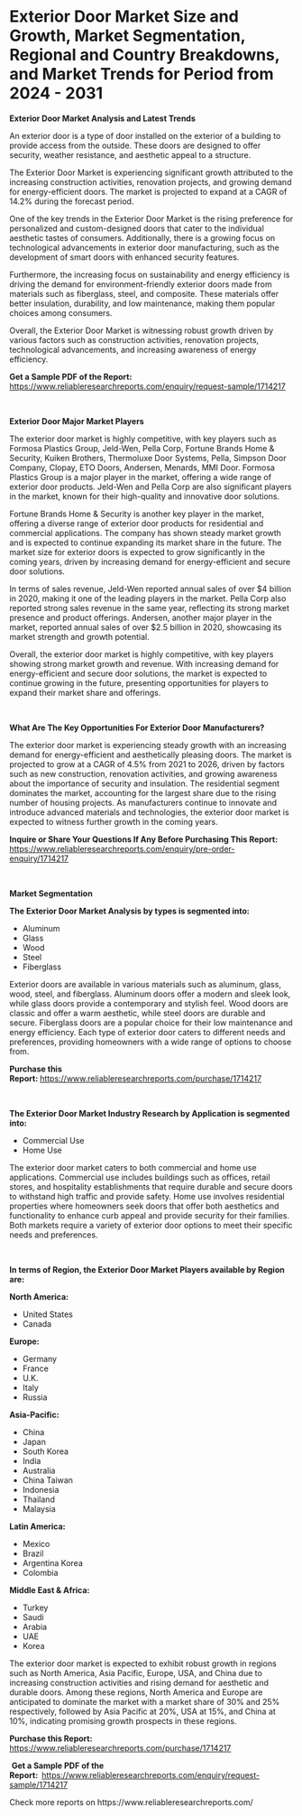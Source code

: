 <p><h1>Exterior Door Market Size and Growth, Market Segmentation, Regional and Country Breakdowns, and Market Trends for Period from 2024 -  2031</h1></p><p><strong>Exterior Door Market Analysis and Latest Trends</strong></p>
<p><p>An exterior door is a type of door installed on the exterior of a building to provide access from the outside. These doors are designed to offer security, weather resistance, and aesthetic appeal to a structure.</p><p>The Exterior Door Market is experiencing significant growth attributed to the increasing construction activities, renovation projects, and growing demand for energy-efficient doors. The market is projected to expand at a CAGR of 14.2% during the forecast period.</p><p>One of the key trends in the Exterior Door Market is the rising preference for personalized and custom-designed doors that cater to the individual aesthetic tastes of consumers. Additionally, there is a growing focus on technological advancements in exterior door manufacturing, such as the development of smart doors with enhanced security features.</p><p>Furthermore, the increasing focus on sustainability and energy efficiency is driving the demand for environment-friendly exterior doors made from materials such as fiberglass, steel, and composite. These materials offer better insulation, durability, and low maintenance, making them popular choices among consumers.</p><p>Overall, the Exterior Door Market is witnessing robust growth driven by various factors such as construction activities, renovation projects, technological advancements, and increasing awareness of energy efficiency.</p></p>
<p><strong>Get a Sample PDF of the Report:&nbsp;</strong> <a href="https://www.reliableresearchreports.com/enquiry/request-sample/1714217">https://www.reliableresearchreports.com/enquiry/request-sample/1714217</a></p>
<p>&nbsp;</p>
<p><strong>Exterior Door Major Market Players</strong></p>
<p><p>The exterior door market is highly competitive, with key players such as Formosa Plastics Group, Jeld-Wen, Pella Corp, Fortune Brands Home & Security, Kuiken Brothers, Thermoluxe Door Systems, Pella, Simpson Door Company, Clopay, ETO Doors, Andersen, Menards, MMI Door. Formosa Plastics Group is a major player in the market, offering a wide range of exterior door products. Jeld-Wen and Pella Corp are also significant players in the market, known for their high-quality and innovative door solutions.</p><p>Fortune Brands Home & Security is another key player in the market, offering a diverse range of exterior door products for residential and commercial applications. The company has shown steady market growth and is expected to continue expanding its market share in the future. The market size for exterior doors is expected to grow significantly in the coming years, driven by increasing demand for energy-efficient and secure door solutions.</p><p>In terms of sales revenue, Jeld-Wen reported annual sales of over $4 billion in 2020, making it one of the leading players in the market. Pella Corp also reported strong sales revenue in the same year, reflecting its strong market presence and product offerings. Andersen, another major player in the market, reported annual sales of over $2.5 billion in 2020, showcasing its market strength and growth potential.</p><p>Overall, the exterior door market is highly competitive, with key players showing strong market growth and revenue. With increasing demand for energy-efficient and secure door solutions, the market is expected to continue growing in the future, presenting opportunities for players to expand their market share and offerings.</p></p>
<p>&nbsp;</p>
<p><strong>What Are The Key Opportunities For Exterior Door Manufacturers?</strong></p>
<p><p>The exterior door market is experiencing steady growth with an increasing demand for energy-efficient and aesthetically pleasing doors. The market is projected to grow at a CAGR of 4.5% from 2021 to 2026, driven by factors such as new construction, renovation activities, and growing awareness about the importance of security and insulation. The residential segment dominates the market, accounting for the largest share due to the rising number of housing projects. As manufacturers continue to innovate and introduce advanced materials and technologies, the exterior door market is expected to witness further growth in the coming years.</p></p>
<p><strong>Inquire or Share Your Questions If Any Before Purchasing This Report:</strong> <a href="https://www.reliableresearchreports.com/enquiry/pre-order-enquiry/1714217">https://www.reliableresearchreports.com/enquiry/pre-order-enquiry/1714217</a></p>
<p>&nbsp;</p>
<p><strong>Market Segmentation</strong></p>
<p><strong>The Exterior Door Market Analysis by types is segmented into:</strong></p>
<p><ul><li>Aluminum</li><li>Glass</li><li>Wood</li><li>Steel</li><li>Fiberglass</li></ul></p>
<p><p>Exterior doors are available in various materials such as aluminum, glass, wood, steel, and fiberglass. Aluminum doors offer a modern and sleek look, while glass doors provide a contemporary and stylish feel. Wood doors are classic and offer a warm aesthetic, while steel doors are durable and secure. Fiberglass doors are a popular choice for their low maintenance and energy efficiency. Each type of exterior door caters to different needs and preferences, providing homeowners with a wide range of options to choose from.</p></p>
<p><strong>Purchase this Report:&nbsp;</strong><a href="https://www.reliableresearchreports.com/purchase/1714217">https://www.reliableresearchreports.com/purchase/1714217</a></p>
<p>&nbsp;</p>
<p><strong>The Exterior Door Market Industry Research by Application is segmented into:</strong></p>
<p><ul><li>Commercial Use</li><li>Home Use</li></ul></p>
<p><p>The exterior door market caters to both commercial and home use applications. Commercial use includes buildings such as offices, retail stores, and hospitality establishments that require durable and secure doors to withstand high traffic and provide safety. Home use involves residential properties where homeowners seek doors that offer both aesthetics and functionality to enhance curb appeal and provide security for their families. Both markets require a variety of exterior door options to meet their specific needs and preferences.</p></p>
<p>&nbsp;</p>
<p><strong>In terms of Region, the Exterior Door Market Players available by Region are:</strong></p>
<p>
    <p> <strong> North America: </strong>
        <ul>
            <li>United States</li>
            <li>Canada</li>
        </ul>
        </p> 
    <p> <strong> Europe: </strong>
        <ul>
            <li>Germany</li>
            <li>France</li>
            <li>U.K.</li>
            <li>Italy</li>
            <li>Russia</li>
        </ul>
        </p> 
    <p> <strong> Asia-Pacific: </strong>
        <ul>
            <li>China</li>
            <li>Japan</li>
            <li>South Korea</li>
            <li>India</li>
            <li>Australia</li>
            <li>China Taiwan</li>
            <li>Indonesia</li>
            <li>Thailand</li>
            <li>Malaysia</li>
        </ul>
        </p> 
    <p> <strong> Latin America: </strong>
        <ul>
            <li>Mexico</li>
            <li>Brazil</li>
            <li>Argentina Korea</li>
            <li>Colombia</li>
        </ul>
        </p> 
    <p> <strong> Middle East & Africa: </strong>
        <ul>
            <li>Turkey</li>
            <li>Saudi</li>
            <li>Arabia</li>
            <li>UAE</li>
            <li>Korea</li>
        </ul>
    </p>
    </p>
<p><p>The exterior door market is expected to exhibit robust growth in regions such as North America, Asia Pacific, Europe, USA, and China due to increasing construction activities and rising demand for aesthetic and durable doors. Among these regions, North America and Europe are anticipated to dominate the market with a market share of 30% and 25% respectively, followed by Asia Pacific at 20%, USA at 15%, and China at 10%, indicating promising growth prospects in these regions.</p></p>
<p><strong>Purchase this Report: </strong><a href="https://www.reliableresearchreports.com/purchase/1714217">https://www.reliableresearchreports.com/purchase/1714217</a></p>
<p>&nbsp;<strong>Get a Sample PDF of the Report:&nbsp;&nbsp;</strong><a href="https://www.reliableresearchreports.com/enquiry/request-sample/1714217">https://www.reliableresearchreports.com/enquiry/request-sample/1714217</a></p>
<p><strong></strong></p>
<p>Check more reports on https://www.reliableresearchreports.com/</p>
